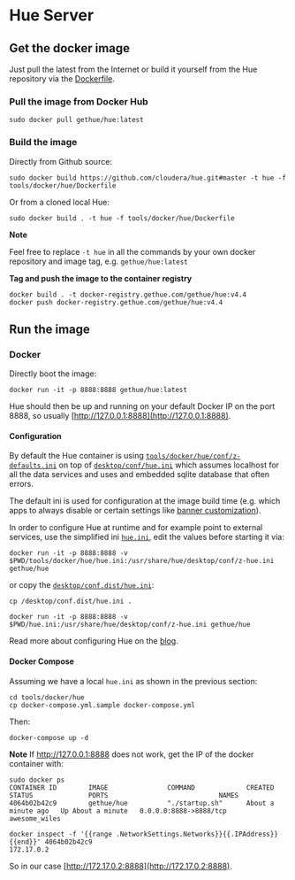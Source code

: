 # Hue Server


## Get the docker image

Just pull the latest from the Internet or build it yourself from the Hue repository via the [Dockerfile](Dockerfile).


### Pull the image from Docker Hub
```
sudo docker pull gethue/hue:latest
```

### Build the image

Directly from Github source:

```
sudo docker build https://github.com/cloudera/hue.git#master -t hue -f tools/docker/hue/Dockerfile
```

Or from a cloned local Hue:

```
sudo docker build . -t hue -f tools/docker/hue/Dockerfile
```

**Note**

Feel free to replace `-t hue` in all the commands by your own docker repository and image tag, e.g. `gethue/hue:latest`

**Tag and push the image to the container registry**

```
docker build . -t docker-registry.gethue.com/gethue/hue:v4.4
docker push docker-registry.gethue.com/gethue/hue:v4.4
```


## Run the image

### Docker

Directly boot the image:

```
docker run -it -p 8888:8888 gethue/hue:latest
```

Hue should then be up and running on your default Docker IP on the port 8888, so usually [http://127.0.0.1:8888](http://127.0.0.1:8888).


#### Configuration

By default the Hue container is using
[``tools/docker/hue/conf/z-defaults.ini``](/tools/docker/hue/conf/z-defaults.ini) on top of [``desktop/conf/hue.ini``](/desktop/conf/hue.ini) which assumes localhost for all the data services and uses and embedded sqlite database that often errors.

The default ini is used for configuration at the image build time (e.g. which apps to always disable or certain settings like [banner customization](http://gethue.com/add-a-top-banner-to-hue/)).

In order to configure Hue at runtime and for example point to external services, use the simplified ini [``hue.ini``](/tools/docker/hue/hue.ini), edit the values before starting it via:

```
docker run -it -p 8888:8888 -v $PWD/tools/docker/hue/hue.ini:/usr/share/hue/desktop/conf/z-hue.ini gethue/hue
```

or copy the [``desktop/conf.dist/hue.ini``](/desktop/conf.dist/hue.ini):

```
cp /desktop/conf.dist/hue.ini .

docker run -it -p 8888:8888 -v $PWD/hue.ini:/usr/share/hue/desktop/conf/z-hue.ini gethue/hue
```

Read more about configuring Hue on the [blog](http://gethue.com/how-to-configure-hue-in-your-hadoop-cluster/).


#### Docker Compose

Assuming we have a local ``hue.ini`` as shown in the previous section:

```
cd tools/docker/hue
cp docker-compose.yml.sample docker-compose.yml
```

Then:

```
docker-compose up -d
```


**Note**
If http://127.0.0.1:8888 does not work, get the IP of the docker container with:
```
sudo docker ps
CONTAINER ID        IMAGE               COMMAND             CREATED             STATUS              PORTS                            NAMES
4064b02b42c9        gethue/hue          "./startup.sh"      About a minute ago   Up About a minute   0.0.0.0:8888->8888/tcp   awesome_wiles
```

```
docker inspect -f '{{range .NetworkSettings.Networks}}{{.IPAddress}}{{end}}' 4064b02b42c9
172.17.0.2
```

So in our case [http://172.17.0.2:8888](http://172.17.0.2:8888).
